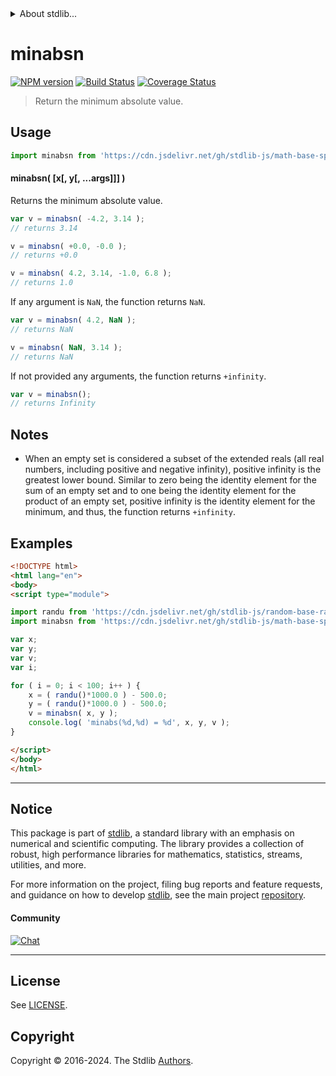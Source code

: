 <!--

@license Apache-2.0

Copyright (c) 2018 The Stdlib Authors.

Licensed under the Apache License, Version 2.0 (the "License");
you may not use this file except in compliance with the License.
You may obtain a copy of the License at

   http://www.apache.org/licenses/LICENSE-2.0

Unless required by applicable law or agreed to in writing, software
distributed under the License is distributed on an "AS IS" BASIS,
WITHOUT WARRANTIES OR CONDITIONS OF ANY KIND, either express or implied.
See the License for the specific language governing permissions and
limitations under the License.

-->


<details>
  <summary>
    About stdlib...
  </summary>
  <p>We believe in a future in which the web is a preferred environment for numerical computation. To help realize this future, we've built stdlib. stdlib is a standard library, with an emphasis on numerical and scientific computation, written in JavaScript (and C) for execution in browsers and in Node.js.</p>
  <p>The library is fully decomposable, being architected in such a way that you can swap out and mix and match APIs and functionality to cater to your exact preferences and use cases.</p>
  <p>When you use stdlib, you can be absolutely certain that you are using the most thorough, rigorous, well-written, studied, documented, tested, measured, and high-quality code out there.</p>
  <p>To join us in bringing numerical computing to the web, get started by checking us out on <a href="https://github.com/stdlib-js/stdlib">GitHub</a>, and please consider <a href="https://opencollective.com/stdlib">financially supporting stdlib</a>. We greatly appreciate your continued support!</p>
</details>

# minabsn

[![NPM version][npm-image]][npm-url] [![Build Status][test-image]][test-url] [![Coverage Status][coverage-image]][coverage-url] <!-- [![dependencies][dependencies-image]][dependencies-url] -->

> Return the minimum absolute value.

<!-- Section to include introductory text. Make sure to keep an empty line after the intro `section` element and another before the `/section` close. -->

<section class="intro">

</section>

<!-- /.intro -->

<!-- Package usage documentation. -->



<section class="usage">

## Usage

```javascript
import minabsn from 'https://cdn.jsdelivr.net/gh/stdlib-js/math-base-special-minabsn@esm/index.mjs';
```

#### minabsn( \[x\[, y\[, ...args]]] )

Returns the minimum absolute value.

```javascript
var v = minabsn( -4.2, 3.14 );
// returns 3.14

v = minabsn( +0.0, -0.0 );
// returns +0.0

v = minabsn( 4.2, 3.14, -1.0, 6.8 );
// returns 1.0
```

If any argument is `NaN`, the function returns `NaN`.

```javascript
var v = minabsn( 4.2, NaN );
// returns NaN

v = minabsn( NaN, 3.14 );
// returns NaN
```

If not provided any arguments, the function returns `+infinity`.

```javascript
var v = minabsn();
// returns Infinity
```

</section>

<!-- /.usage -->

<!-- Package usage notes. Make sure to keep an empty line after the `section` element and another before the `/section` close. -->

<section class="notes">

## Notes

-   When an empty set is considered a subset of the extended reals (all real numbers, including positive and negative infinity), positive infinity is the greatest lower bound. Similar to zero being the identity element for the sum of an empty set and to one being the identity element for the product of an empty set, positive infinity is the identity element for the minimum, and thus, the function returns `+infinity`.

</section>

<!-- /.notes -->

<!-- Package usage examples. -->

<section class="examples">

## Examples

<!-- eslint no-undef: "error" -->

```html
<!DOCTYPE html>
<html lang="en">
<body>
<script type="module">

import randu from 'https://cdn.jsdelivr.net/gh/stdlib-js/random-base-randu@esm/index.mjs';
import minabsn from 'https://cdn.jsdelivr.net/gh/stdlib-js/math-base-special-minabsn@esm/index.mjs';

var x;
var y;
var v;
var i;

for ( i = 0; i < 100; i++ ) {
    x = ( randu()*1000.0 ) - 500.0;
    y = ( randu()*1000.0 ) - 500.0;
    v = minabsn( x, y );
    console.log( 'minabs(%d,%d) = %d', x, y, v );
}

</script>
</body>
</html>
```

</section>

<!-- /.examples -->

<!-- Section to include cited references. If references are included, add a horizontal rule *before* the section. Make sure to keep an empty line after the `section` element and another before the `/section` close. -->

<section class="references">

</section>

<!-- /.references -->

<!-- Section for related `stdlib` packages. Do not manually edit this section, as it is automatically populated. -->

<section class="related">

</section>

<!-- /.related -->

<!-- Section for all links. Make sure to keep an empty line after the `section` element and another before the `/section` close. -->


<section class="main-repo" >

* * *

## Notice

This package is part of [stdlib][stdlib], a standard library with an emphasis on numerical and scientific computing. The library provides a collection of robust, high performance libraries for mathematics, statistics, streams, utilities, and more.

For more information on the project, filing bug reports and feature requests, and guidance on how to develop [stdlib][stdlib], see the main project [repository][stdlib].

#### Community

[![Chat][chat-image]][chat-url]

---

## License

See [LICENSE][stdlib-license].


## Copyright

Copyright &copy; 2016-2024. The Stdlib [Authors][stdlib-authors].

</section>

<!-- /.stdlib -->

<!-- Section for all links. Make sure to keep an empty line after the `section` element and another before the `/section` close. -->

<section class="links">

[npm-image]: http://img.shields.io/npm/v/@stdlib/math-base-special-minabsn.svg
[npm-url]: https://npmjs.org/package/@stdlib/math-base-special-minabsn

[test-image]: https://github.com/stdlib-js/math-base-special-minabsn/actions/workflows/test.yml/badge.svg?branch=v0.2.1
[test-url]: https://github.com/stdlib-js/math-base-special-minabsn/actions/workflows/test.yml?query=branch:v0.2.1

[coverage-image]: https://img.shields.io/codecov/c/github/stdlib-js/math-base-special-minabsn/main.svg
[coverage-url]: https://codecov.io/github/stdlib-js/math-base-special-minabsn?branch=main

<!--

[dependencies-image]: https://img.shields.io/david/stdlib-js/math-base-special-minabsn.svg
[dependencies-url]: https://david-dm.org/stdlib-js/math-base-special-minabsn/main

-->

[chat-image]: https://img.shields.io/gitter/room/stdlib-js/stdlib.svg
[chat-url]: https://app.gitter.im/#/room/#stdlib-js_stdlib:gitter.im

[stdlib]: https://github.com/stdlib-js/stdlib

[stdlib-authors]: https://github.com/stdlib-js/stdlib/graphs/contributors

[umd]: https://github.com/umdjs/umd
[es-module]: https://developer.mozilla.org/en-US/docs/Web/JavaScript/Guide/Modules

[deno-url]: https://github.com/stdlib-js/math-base-special-minabsn/tree/deno
[deno-readme]: https://github.com/stdlib-js/math-base-special-minabsn/blob/deno/README.md
[umd-url]: https://github.com/stdlib-js/math-base-special-minabsn/tree/umd
[umd-readme]: https://github.com/stdlib-js/math-base-special-minabsn/blob/umd/README.md
[esm-url]: https://github.com/stdlib-js/math-base-special-minabsn/tree/esm
[esm-readme]: https://github.com/stdlib-js/math-base-special-minabsn/blob/esm/README.md
[branches-url]: https://github.com/stdlib-js/math-base-special-minabsn/blob/main/branches.md

[stdlib-license]: https://raw.githubusercontent.com/stdlib-js/math-base-special-minabsn/main/LICENSE

<!-- <related-links> -->

<!-- </related-links> -->

</section>

<!-- /.links -->
